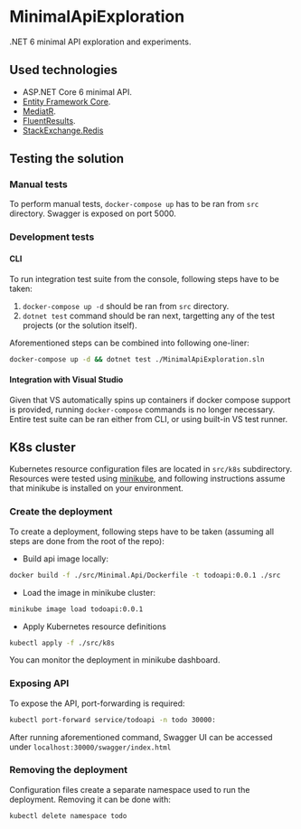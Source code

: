 # MinimalApiExploration

.NET 6 minimal API exploration and experiments.

## Used technologies

- ASP.NET Core 6 minimal API.
- [Entity Framework Core](https://github.com/dotnet/efcore).
- [MediatR](https://github.com/jbogard/MediatR).
- [FluentResults](https://github.com/altmann/FluentResults).
- [StackExchange.Redis](https://github.com/StackExchange/StackExchange.Redis)

## Testing the solution

### Manual tests

To perform manual tests, `docker-compose up` has to be ran
from `src` directory. Swagger is exposed on port 5000.

### Development tests

#### CLI

To run integration test suite from the console,
following steps have to be taken:

1. `docker-compose up -d` should be ran from `src` directory.
2. `dotnet test` command should be ran next,
targetting any of the test projects (or the solution itself).

Aforementioned steps can be combined into following one-liner:

```bash
docker-compose up -d && dotnet test ./MinimalApiExploration.sln
```

#### Integration with Visual Studio

Given that VS automatically spins up containers
if docker compose support is provided, running `docker-compose`
commands is no longer necessary. Entire test suite can be ran
either from CLI, or using built-in VS test runner.

## K8s cluster

Kubernetes resource configuration files are located in `src/k8s`
subdirectory. Resources were tested using [minikube](https://minikube.sigs.k8s.io/docs/),
and following instructions assume that minikube is installed on your environment.

### Create the deployment

To create a deployment, following steps have to be taken
(assuming all steps are done from the root of the repo):

- Build api image locally:

```bash
docker build -f ./src/Minimal.Api/Dockerfile -t todoapi:0.0.1 ./src
```

- Load the image in minikube cluster:

```bash
minikube image load todoapi:0.0.1
```

- Apply Kubernetes resource definitions

```bash
kubectl apply -f ./src/k8s
```

You can monitor the deployment in minikube dashboard.

### Exposing API

To expose the API, port-forwarding is required:

```bash
kubectl port-forward service/todoapi -n todo 30000:
```

After running aforementioned command, Swagger UI can be accessed under
`localhost:30000/swagger/index.html`

### Removing the deployment

Configuration files create a separate namespace used to run the deployment.
Removing it can be done with:

```bash
kubectl delete namespace todo
```
